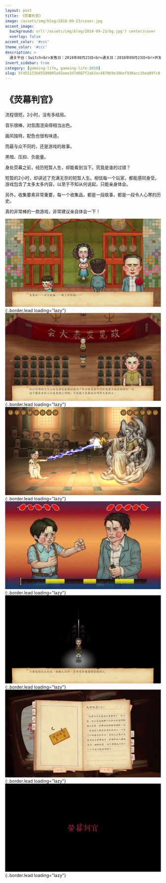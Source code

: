 ```yaml
---
layout: post
title: 《荧幕判官》
image: /assets/img/blog/2018-09-23/cover.jpg
accent_image: 
  background: url('/assets/img/blog/2018-09-23/bg.jpg') center/cover
  overlay: false
accent_color: '#ccc'
theme_color: '#ccc'
description: >
  通关平台：Switch<br>发售日：2018年08月23日<br>通关日：2018年09月23日<br>开发商：光穹游戏<br>发行商：贾船
invert_sidebar: true
category: [gameing-life, gameing-life-2018]
slug: bf455153b85589805a92eee3d7d687f2ab3ac487969e396ef930acc35ea09fc0
---
```


# 《荧幕判官》

流程很短，2小时，没有多结局。

音乐很棒，对氛围渲染得相当出色。

画风独特，配色也很有味道。

而最与众不同的，还是游戏的故事。

黑暗、压抑、负能量。

身处荧幕之前，经历短暂人生，却能看到当下。究竟是谁的过错？

短暂的2小时，却讲述了充满无奈的短暂人生。相信每一个玩家，都能感同身受。游戏包含了太多太多内容，以至于不知从何说起，只能亲身体会。

另外，收集要素非常重要，每一个收集品，都是一段故事，都是一段令人心寒的历史。

真的非常棒的一款游戏，非常建议亲自体会一下！

![](/assets/img/blog/2018-09-23/1.jpg){:.border.lead loading="lazy"}
![](/assets/img/blog/2018-09-23/2.jpg){:.border.lead loading="lazy"}
![](/assets/img/blog/2018-09-23/3.jpg){:.border.lead loading="lazy"}
![](/assets/img/blog/2018-09-23/4.jpg){:.border.lead loading="lazy"}
![](/assets/img/blog/2018-09-23/5.jpg){:.border.lead loading="lazy"}
![](/assets/img/blog/2018-09-23/6.jpg){:.border.lead loading="lazy"}
![](/assets/img/blog/2018-09-23/7.jpg){:.border.lead loading="lazy"}

